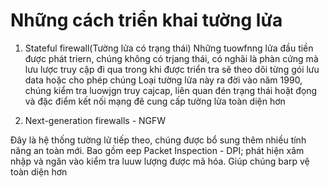 # Những cách triển khai tường lửa
1. Stateful firewall(Tường lửa có trạng thái)
 Những tuowfnng lửa đầu tiền được phát triern, chúng không có trjang thái, có nghãi là phàn cứng mà lưu lược truy cập đi qua trong khi được triển tra sẽ theo dõi từng
 gói lưu data hoặc cho phép chúng
 Loại tường lửa này ra đời vào năm 1990, chúng kiểm tra luowjgn truy cajcap, liên quan đén trạng thái  hoặt đọng và đặc điểm kết nối mạng đê cung cấp tường lửa toàn
 diện hơn
 
 2. Next-generation firewalls - NGFW

Đây là hệ thống tường lử tiếp theo, chúng được bổ sung thêm nhiều tính năng an toàn mới. Bao gồm eep Packet Inspection - DPI; phát hiện xâm nhập và ngăn vào kiểm tra
luuw lượng được mã hóa. Giúp chúng barp vệ toàn diện hơn



































